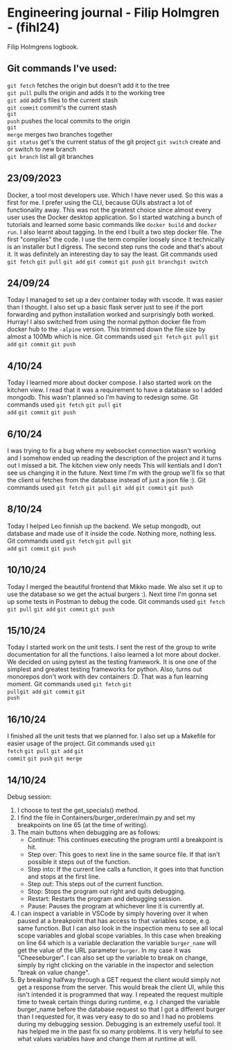 # Engineering journal - Filip Holmgren - (fihl24)
Filip Holmgrens logbook.

## Git commands I've used:
<code>git fetch</code> fetches the origin but doesn't add it to the tree </br>
<code>git pull</code> pulls the origin and adds it to the working tree </br>
<code>git add</code> add's files to the current stash </br>
<code>git commit</code> commit's the current stash </br>
<code>git push</code> pushes the local commits to the origin </br>
<code>git merge</code> merges two branches together </br>
<code>git status</code> get's the current status of the git project
<code>git switch</code> create and or switch to new branch </br>
<code>git branch</code> list all git branches </br>

## 23/09/2023
Docker, a tool most developers use. Which I have never used. So this was a first for me. I prefer using the CLI, because GUIs abstract a lot of functionality away. This was not the greatest choice since almost every user uses the Docker desktop application. So I started watching a bunch of tutorials and learned some basic commands like `docker build` and `docker run`. I also learnt about tagging. In the end I built a two step docker file. The first "compiles" the code. I use the term compiler loosely since it technically is an installer but I digress. The second step runs the code and that's about it. It was definitely an interesting day to say the least. Git commands used <code>git fetch</code> <code>git pull</code> <code>git add</code> <code>git commit</code> <code>git push</code> <code>git branch</code><code>git switch</code>

## 24/09/24
Today I managed to set up a dev container today with vscode. It was easier than I thought. I also set up a basic flask server just to see if the port forwarding and python installation worked and surprisingly both worked. Hurray! I also switched from using the normal python docker file from docker hub to the `-alpine` version. This trimmed down the file size by almost a 100Mb which is nice. Git commands used <code>git fetch</code> <code>git pull</code> <code>git add</code> <code>git commit</code> <code>git push</code>

## 4/10/24
Today I learned more about docker compose. I also started work on the kitchen view. I read that it was a requirement to have a database so I added mongodb. This wasn't planned so I'm having to redesign some. Git commands used <code>git fetch</code> <code>git pull</code> <code>git add</code> <code>git commit</code> <code>git push</code>

## 6/10/24
I was trying to fix a bug where my websocket connection wasn't working and I somehow ended up reading the description of the project and it turns out I missed a bit. The kitchen view only needs This will kentials and I don't see us changing it in the future. Next time I'm with the group we'll fix so that the client ui fetches from the database instead of just a json file :). Git commands used <code>git fetch</code> <code>git pull</code> <code>git add</code> <code>git commit</code> <code>git push</code>

## 8/10/24
Today I helped Leo finnish up the backend. We setup mongodb, out database and made use of it inside the code. Nothing more, nothing less. Git commands used <code>git fetch</code> <code>git pull</code> <code>git add</code> <code>git commit</code> <code>git push</code>

## 10/10/24
Today I merged the beautiful frontend that Mikko made. We also set it up to use the database so we get the actual burgers :). Next time I'm gonna set up some tests in Postman to debug the code. Git commands used <code>git fetch</code> <code>git pull</code> <code>git add</code> <code>git commit</code> <code>git push</code>

## 15/10/24
Today I started work on the unit tests. I sent the rest of the group to write documentation for all the functions. I also learned a lot more about docker. We decided on using pytest as the testing framework. It is one one of the simplest and greatest testing frameworks for python. Also, turns out monorepos don't work with dev containers :D. That was a fun learning moment. Git commands used <code>git fetch</code> <code>git pull</code><code>git add</code> <code>git commit</code> <code>git push</code>

## 16/10/24
I finished all the unit tests that we planned for. I also set up a Makefile for easier usage of the project. Git commands used <code>git fetch</code> <code>git pull</code> <code>git add</code> <code>git commit</code> <code>git push</code> <code>git merge</code> 

## 14/10/24
Debug session:
1. I choose to test the get_specials() method.
2. I find the file in Containers/burger_orderer/main.py and set my breakpoints on line 65 (at the time of writing).
3. The main buttons when debugging are as follows:
    * Continue: This continues executing the program until a breakpoint is hit.
    * Step over: This goes to next line in the same source file. If that isn't possible it steps out of the function.
    * Step into: If the current line calls a function, it goes into that function and stops at the first line.
    * Step out: This steps out of the current function.
    * Stop: Stops the program out right and quits debugging.
    * Restart: Restarts the program and debugging session.
    * Pause: Pauses the program at whichever line it is currently at.
4. I can inspect a variable in VSCode by simply hovering over it when paused at a breakpoint that has access to that variables scope, e.g. same function. But I can also look in the inspection menu to see all local scope variables and global scope variables. In this case when breaking on line 64 which is a variable declaration the variable `burger_name` will get the value of the URL parameter `burger`. In my case it was "Cheeseburger". I can also set up the variable to break on change, simply by right clicking on the variable in the inspector and selection "break on value change".
5. By breaking halfway through a GET request the client would simply not get a response from the server. This would break the client UI, while this isn't intended it is programmed that way. I repeated the request multiple time to tweak certain things during runtime, e.g. I changed the variable burger_name before the database request so that I got a different burger than I requested for, it was very easy to do so and I had no problems during my debugging session. Debugging is an extremely useful tool. It has helped me in the past fix so many problems. It is very helpful to see what values variables have and change them at runtime at will.